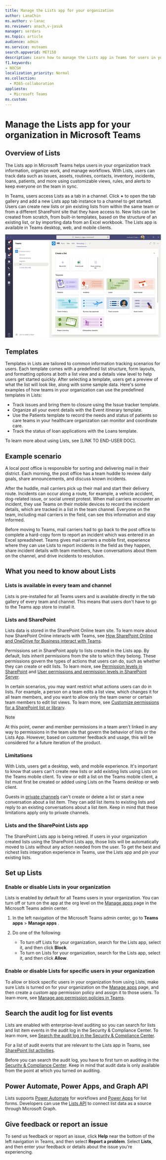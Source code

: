 ```yaml
---
title: Manage the Lists app for your organization
author: LanaChin
ms.author: v-lanac
ms.reviewer: anach,v-jasuk
manager: serdars
ms.topic: article
audience: admin
ms.service: msteams
search.appverid: MET150
description: Learn how to manage the Lists app in Teams for users in your organization.
f1.keywords:
- NOCSH
localization_priority: Normal
ms.collection: 
  - M365-collaboration
appliesto: 
  - Microsoft Teams
ms.custom: 
---
```


# Manage the Lists app for your organization in Microsoft Teams

## Overview of Lists

The Lists app in Microsoft Teams helps users in your organization track information, organize work, and manage workflows. With Lists, users can track data such as issues, assets, routines, contacts, inventory, incidents, loans, patients, and more using customizable views, rules, and alerts to keep everyone on the team in sync.

In Teams, users access Lists as a tab in a channel. Click **+** to open the tab gallery and add a new Lists app tab instance to a channel to get started. Users can create new lists or pin existing lists from within the same team or from a different SharePoint site that they have access to. New lists can be created from scratch, from built-in templates, based on the structure of an existing list, or by importing data from an Excel workbook. The Lists app is available in Teams desktop, web, and mobile clients.

![Screenshot of how to create a list in the Lists app](media/lists-create-list.png)

## Templates

Templates in Lists are tailored to common information tracking scenarios for users. Each template comes with a predefined list structure, form layouts, and formatting options at both a list view and a details view level to help users get started quickly. After selecting a template, users get a preview of what the list will look like, along with some sample data. Here's some examples of how teams in your organization can use the predefined templates in Lists:

- Track issues and bring them to closure using the Issue tracker template.
- Organize all your event details with the Event itinerary template.
- Use the Patients template to record the needs and status of patients so care teams in your healthcare organization can monitor and coordinate care.
- Track the status of loan applications with the Loans template.

To learn more about using Lists, see [LINK TO END-USER DOC].

## Example scenario

A local post office is responsible for sorting and delivering mail in their district. Each morning, the post office has a team huddle to review daily goals, share announcements, and discuss known incidents.

After the huddle, mail carriers pick up their mail and start their delivery route. Incidents can occur along a route, for example, a vehicle accident, dog-related issue, or social unrest protest. When mail carriers encounter an incident, they use Teams on their mobile devices to record the incident details, which are tracked in a list in the team channel. Everyone on the team, including mail carriers in the field, can see this information and stay informed.

Before moving to Teams, mail carriers had to go back to the post office to complete a hard-copy form to report an incident which was entered in an Excel spreadsheet. Teams gives mail carriers a mobile first, experience where they can use Lists to report incidents in the field as they happen, share incident details with team members, have conversations about them on the channel, and drive incidents to resolution.

## What you need to know about Lists

### Lists is available in every team and channel

Lists is pre-installed for all Teams users and is available directly in the tab gallery of every team and channel. This means that users don't have to go to the Teams app store to install it.

### Lists and SharePoint

Lists data is stored in the SharePoint Online team site. To learn more about how SharePoint Online interacts with Teams, see [How SharePoint Online and OneDrive for Business interact with Teams](SharePoint-OneDrive-interact.md).

Permissions set in SharePoint apply to lists created in the Lists app. By default, lists inherit permissions from the site to which they belong. These permissions govern the types of actions that users can do, such as whether they can create or edit lists. To learn more, see [Permission levels in SharePoint](https://docs.microsoft.com/sharepoint/understanding-permission-levels) and [User permissions and permission levels in SharePoint Server](https://docs.microsoft.com/sharepoint/sites/user-permissions-and-permission-levels).

In certain scenarios, you may want restrict what actions users can do in lists. For example, a person on a team edits a list view, which changes it for all team members, and you want to allow only the team owner or certain team members to edit list views. To learn more, see [Customize permissions for a SharePoint list or library](https://support.microsoft.com/office/customize-permissions-for-a-sharepoint-list-or-library-02d770f3-59eb-4910-a608-5f84cc297782#ID0EAACAAA=Online,_2019,_2016,_2013).

> [!NOTE]
> At this point, owner and member permissions in a team aren't linked in any way to permissions in the team site that govern the behavior of lists or the Lists App. However, based on customer feedback and usage, this will be considered for a future iteration of the product.  

### Limitations

With Lists, users get a desktop, web, and mobile experience. It's important to know that users can't create new lists or add existing lists using Lists on the Teams mobile client. To view or edit a list on the Teams mobile client, a list must first be created or added using Lists on the Teams desktop or web client.

Guests in [private channels](private-channels.md) can't create or delete a list or start a new conversation about a list item. They can add list items to existing lists and reply to an existing conversations about a list item. Keep in mind that these limitations apply only to private channels.

### Lists and the SharePoint Lists app

The SharePoint Lists app is being retired. If users in your organization created lists using the SharePoint Lists app, those lists will be automatically moved to Lists without any action needed from the user. To get the best and richest lists integration experience in Teams, use the Lists app and pin your existing lists.

## Set up Lists

### Enable or disable Lists in your organization

Lists is enabled by default for all Teams users in your organization. You can turn off or turn on the app at the org level on the [Manage apps](manage-apps.md) page in the Microsoft Teams admin center.

1. In the left navigation of the Microsoft Teams admin center, go to **Teams apps** > **Manage apps** .
2. Do one of the following:

    - To turn off Lists for your organization, search for the Lists app, select it, and then click **Block**.
    - To turn on Lists for your organization, search for the Lists app, select it, and then click **Allow**.

### Enable or disable Lists for specific users in your organization

To allow or block specific users in your organization from using Lists, make sure Lists is turned on for your organization on the [Manage apps](manage-apps.md) page, and then create a custom app permission policy and assign it to those users. To learn more, see [Manage app permission policies in Teams](teams-app-permission-policies.md).

## Search the audit log for list events

Lists are enabled with enterprise-level auditing so you can search for lists and list item events in the audit log in the Security & Compliance Center. To learn more, see [Search the audit log in the Security & Compliance Center](https://docs.microsoft.com/microsoft-365/compliance/search-the-audit-log-in-security-and-compliance).

For a list of audit events that are relevant to the Lists app in Teams, see [SharePoint list activities](https://docs.microsoft.com/microsoft-365/compliance/search-the-audit-log-in-security-and-compliance#sharepoint-list-activities).

Before you can search the audit log, you have to first turn on auditing in the [Security & Compliance Center](https://protection.office.com). Keep in mind that audit data is only available from the point at which you turned on auditing.

## Power Automate, Power Apps, and Graph API

Lists supports [Power Automate](https://preview.flow.microsoft.comconnectors/shared_sharepointonline/?slug=sharepoint) for workflows and [Power Apps](https://docs.microsoft.com/powerapps/maker/canvas-apps/customize-list-form) for list forms. Developers can use the [Lists API](https://docs.microsoft.com/sharepoint/dev/sp-add-ins/working-with-lists-and-list-items-with-rest) to connect list data as a source through Microsoft Graph.

## Give feedback or report an issue
  
To send us feedback or report an issue, click **Help** near the bottom of the left navigation in Teams, and then select **Report a problem**. Select **Lists**, and then enter your feedback or details about the issue you're experiencing.
